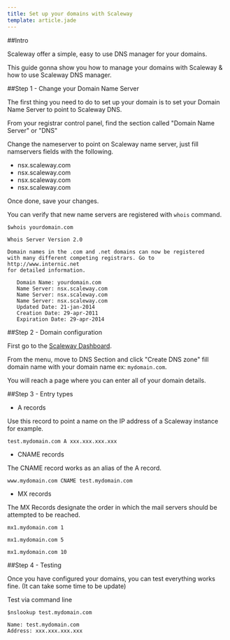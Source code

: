 ```yaml
---
title: Set up your domains with Scaleway
template: article.jade
---
```


##Intro

Scaleway offer a simple, easy to use DNS manager for your domains.

This guide gonna show you how to manage your domains with Scaleway & how to use Scaleway DNS manager.

##Step 1 - Change your Domain Name Server

The first thing you need to do to set up your domain is to set your Domain Name Server to point to Scaleway DNS.

From your registrar control panel, find the section called "Domain Name Server" or "DNS"

Change the nameserver to point on Scaleway name server, just fill namservers fields with the following.

- nsx.scaleway.com
- nsx.scaleway.com
- nsx.scaleway.com
- nsx.scaleway.com

Once done, save your changes.

You can verify that new name servers are registered with `whois` command.

```
$whois yourdomain.com

Whois Server Version 2.0

Domain names in the .com and .net domains can now be registered
with many different competing registrars. Go to http://www.internic.net
for detailed information.

   Domain Name: yourdomain.com
   Name Server: nsx.scaleway.com
   Name Server: nsx.scaleway.com
   Name Server: nsx.scaleway.com
   Updated Date: 21-jan-2014
   Creation Date: 29-apr-2011
   Expiration Date: 29-apr-2014
```

##Step 2 - Domain configuration

First go to the [Scaleway Dashboard](xxx).

From the menu, move to DNS Section and click "Create DNS zone" fill domain name with your domain name ex: `mydomain.com`.

You will reach a page where you can enter all of your domain details.

##Step 3 - Entry types

- A records

Use this record to point a name on the IP address of a Scaleway instance for example.

`test.mydomain.com A xxx.xxx.xxx.xxx`

- CNAME records

The CNAME record works as an alias of the A record.

`www.mydomain.com CNAME test.mydomain.com`

- MX records

The MX Records designate the order in which the mail servers should be attempted to be reached.

`mx1.mydomain.com 1`

`mx1.mydomain.com 5`

`mx1.mydomain.com 10`

##Step 4 - Testing

Once you have configured your domains, you can test everything works fine. (It can take some time to be update)

Test via command line

```
$nslookup test.mydomain.com

Name: test.mydomain.com
Address: xxx.xxx.xxx.xxx
```


